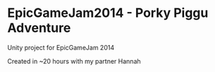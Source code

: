 EpicGameJam2014 - Porky Piggu Adventure
===============

Unity project for EpicGameJam 2014

Created in ~20 hours with my partner Hannah
